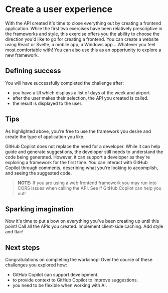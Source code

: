 # Create a user experience

With the API created it's time to close everything out by creating a frontend application. While the first two exercises have been relatively prescriptive in the frameworks and style, 
this exercise offers you the ability to choose the direction you'd like to go for creating a frontend. You can create a website using React or Svelte, a mobile app, a Windows app... 
Whatever you feel most comfortable with! You can also use this as an opportunity to explore a new framework.

## Defining success

You will have successfully completed the challenge after:

- you have a UI which displays a list of days of the week and airport.
- after the user makes their selection, the API you created is called.
- the result is displayed to the user.

## Tips

As highlighted above, you're free to use the framework you desire and create the type of application you like.

GitHub Copilot does not replace the need for a developer. While it can help guide and generate suggestions, the developer still needs to understand the code being generated. However, it can support a developer as they're exploring a framework for the first time. You can interact with GitHub Copilot through comments, describing what you're looking to accomplish, and seeing the suggested code.

> **NOTE:** If you are using a web frontend framework you may run into CORS issues when calling the API. See if GitHub Copilot can help you out!

## Sparking imagination

Now it's time to put a bow on everything you've been creating up until this point! Call all the APIs you created. Implement client-side caching. Add style and flair!

## Next steps

Congratulations on completing the workshop! Over the course of these challenges you explored how:

- GitHub Copilot can support development.
- to provide context to GitHub Copilot to improve suggestions.
- you need to be flexible when working with AI.

